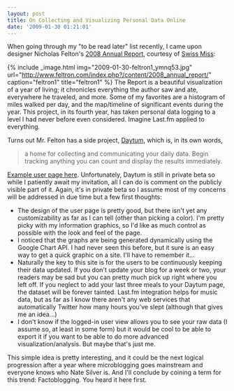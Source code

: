 ```yaml
---
layout: post
title: On Collecting and Visualizing Personal Data Online
date: '2009-01-30 01:21:01'
---
```



When going through my "to be read later" list recently, I came upon designer Nicholas Felton's [2008 Annual Report](http://www.feltron.com/index.php?/content/2008_annual_report/), courtesy of [Swiss Miss](http://swissmiss.typepad.com/weblog/):

{% include _image.html img="2009-01-30-feltron1_ymnq53.jpg" url="http://www.feltron.com/index.php?/content/2008_annual_report/" caption="feltron1" title="feltron1"  %}
The Report is a beautiful visualization of a year of living; it chronicles everything the author saw and ate, everywhere he traveled, and more. Some of my favorites are a histogram of miles walked per day, and the map/timeline of significant events during the year. This project, in its fourth year, has taken personal data logging to a level I had never before even considered. Imagine Last.fm applied to everything.

Turns out Mr. Felton has a side project, [Daytum](http://www.daytum.com/), which is, in its own words,

> a home for collecting and communicating your daily data. Begin tracking anything you can count and display the results immediately.

[Example user page here](http://daytum.com/feltron). Unfortunately, Daytum is still in private beta so while I patiently await my invitation, all I can do is comment on the publicly visible part of it. Again, it's in private beta so I assume most of my concerns will be addressed in due time but a few first thoughts:

- The design of the user page is pretty good, but there isn't yet any customizability as far as I can tell (other than picking a color). I'm pretty picky with my information graphics, so I'd like as much control as possible with the look and feel of the page.
- I noticed that the graphs are being generated dynamically using the Google Chart API. I had never seen this before, but it sure is an easy way to get a quick graphic on a site. I'll have to remember it...
- Naturally the key to this site is for the users to be continuously keeping their data updated. If you don't update your blog for a week or two, your readers may be sad but you can pretty much pick up right where you left off. If you neglect to add your last three meals to your Daytum page, the dataset will be forever tainted. Last.fm integration helps for music data, but as far as I know there aren't any web services that automatically Twitter how many hours you've slept (although that gives me an idea...)
- I don't know if the logged-in user view allows you to see your raw data (I assume so, at least in some form) but it would be cool to be able to export it if you want to be able to do more advanced visualization/analysis. But maybe that's just me.

This simple idea is pretty interesting, and it could be the next logical progression after a year where microblogging goes mainstream and everyone knows who Nate Silver is. And I'll conclude by coining a term for this trend: Factoblogging. You heard it here first.


